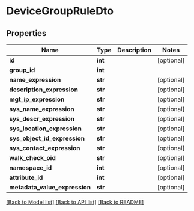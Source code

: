 # DeviceGroupRuleDto

## Properties
Name | Type | Description | Notes
------------ | ------------- | ------------- | -------------
**id** | **int** |  | [optional] 
**group_id** | **int** |  | 
**name_expression** | **str** |  | [optional] 
**description_expression** | **str** |  | [optional] 
**mgt_ip_expression** | **str** |  | [optional] 
**sys_name_expression** | **str** |  | [optional] 
**sys_descr_expression** | **str** |  | [optional] 
**sys_location_expression** | **str** |  | [optional] 
**sys_object_id_expression** | **str** |  | [optional] 
**sys_contact_expression** | **str** |  | [optional] 
**walk_check_oid** | **str** |  | [optional] 
**namespace_id** | **int** |  | [optional] 
**attribute_id** | **int** |  | [optional] 
**metadata_value_expression** | **str** |  | [optional] 

[[Back to Model list]](../README.md#documentation-for-models) [[Back to API list]](../README.md#documentation-for-api-endpoints) [[Back to README]](../README.md)

